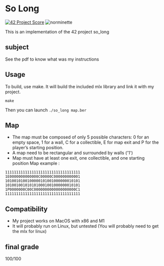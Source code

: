 # So Long
[![42 Project Score](https://42-project-badge.glitch.me/users/gaubert/project/so_long)](https://github.com/ricardoreves/42-project-badge)
![norminette](https://github.com/Guillaume1868/so_long/workflows/norminette/badge.svg)


This is an implementation of the 42 project so_long

## subject

See the pdf to know what was my instructions

## Usage
To build, use make. It will build the included mlx library and link it with my project.

`make`

Then you can launch `./so_long map.ber`

## Map
- The map must be composed of only 5 possible characters: 0 for an empty
space, 1 for a wall, C for a collectible, E for map exit and P for the player’s
starting position.
- A map need to be rectangular and surrounded by walls ('1')
- Map must have at least one exit, one collectible, and one starting position
Map example :
```
1111111111111111111111111111111111
1E0000000000000C00000C000000000001
1010010100100000101001000000010101
1010010010101010001001000000010101
1P0000000C00C0000000000000000000C1
1111111111111111111111111111111111
```

## Compatibility
- My project works on MacOS with x86 and M1
- It will probably run on Linux, but untested (You will probably need to get the mlx for linux)

## final grade

100/100

